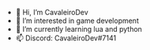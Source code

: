 - 👋 Hi, I’m CavaleiroDev
- 👀 I’m interested in game development
- 🌱 I’m currently learning lua and python
- 📫 Discord: CavaleiroDev#7141

<!---
CavaleiroDev/CavaleiroDev is a ✨ special ✨ repository because its `README.md` (this file) appears on your GitHub profile.
You can click the Preview link to take a look at your changes.
--->
